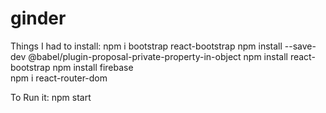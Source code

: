 # ginder

Things I had to install:
npm i bootstrap react-bootstrap
npm install --save-dev @babel/plugin-proposal-private-property-in-object
npm install react-bootstrap
npm install firebase  
npm i react-router-dom

To Run it:
npm start